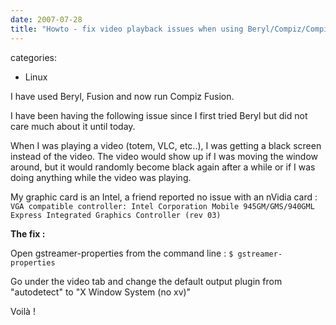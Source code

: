 ```yaml
---
date: 2007-07-28
title: "Howto - fix video playback issues when using Beryl/Compiz/Compiz Fusion"
---
```








categories:
- Linux


I have used Beryl, Fusion and now run Compiz Fusion.

I have been having the following issue since I first tried Beryl but did not care much about it until today.

When I was playing a video (totem, VLC, etc..), I was getting a black screen instead of the video. The video would show up if I was moving the window around, but it would randomly become black again after a while or if I was doing anything while the video was playing.

My graphic card is an Intel, a friend reported no issue with an nVidia card :
`VGA compatible controller: Intel Corporation Mobile 945GM/GMS/940GML Express Integrated Graphics Controller (rev 03)`

**The fix :**

Open gstreamer-properties from the command line :
`$ gstreamer-properties`

Go under the video tab and change the default output plugin from "autodetect" to "X Window System (no xv)"

Voilà !
